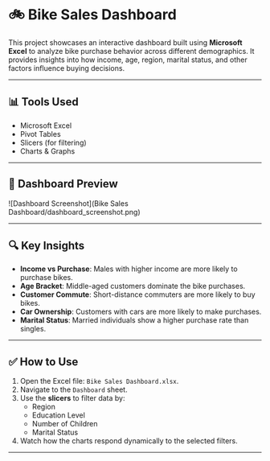 # 🚲 Bike Sales Dashboard

This project showcases an interactive dashboard built using **Microsoft Excel** to analyze bike purchase behavior across different demographics. It provides insights into how income, age, region, marital status, and other factors influence buying decisions.

---

## 📊 Tools Used

- Microsoft Excel
- Pivot Tables
- Slicers (for filtering)
- Charts & Graphs

---

## 📸 Dashboard Preview

![Dashboard Screenshot](Bike Sales Dashboard/dashboard_screenshot.png)

---

## 🔍 Key Insights

- **Income vs Purchase**: Males with higher income are more likely to purchase bikes.
- **Age Bracket**: Middle-aged customers dominate the bike purchases.
- **Customer Commute**: Short-distance commuters are more likely to buy bikes.
- **Car Ownership**: Customers with cars are more likely to make purchases.
- **Marital Status**: Married individuals show a higher purchase rate than singles.

---

## ✅ How to Use

1. Open the Excel file: `Bike Sales Dashboard.xlsx`.
2. Navigate to the `Dashboard` sheet.
3. Use the **slicers** to filter data by:
   - Region
   - Education Level
   - Number of Children
   - Marital Status
4. Watch how the charts respond dynamically to the selected filters.

---

